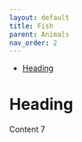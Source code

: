 ```yaml
---
layout: default
title: Fish
parent: Animals
nav_order: 2
---
```


- [Heading](#heading)

# Heading

Content 7